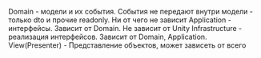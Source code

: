 Domain - модели и их события. События не передают внутри модели - только dto и прочие readonly. Ни от чего не зависит
Application - интерфейсы. Зависит от Domain. Не зависит от Unity
Infrastructure - реализация интерфейсов. Зависит от Domain, Application. 
View(Presenter) - Представление объектов, может зависеть от всего


